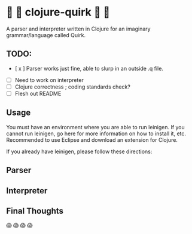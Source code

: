 # :cherry_blossom: :star2: clojure-quirk :star2: :cherry_blossom: 

A parser and interpreter written in Clojure for an imaginary grammar/language called Quirk. 

## TODO:
- [ x ]  Parser works just fine, able to slurp in an outside .q file. 
- [ ] Need to work on interpreter 
- [ ] Clojure correctness ; coding standards check? 
- [ ] Flesh out README 

## Usage

You must have an environment where you are able to run leinigen. If you cannot run leinigen, go here for more information on how to install it, etc. Recommended to use Eclipse and download an extension for Clojure. 

If you already have leinigen, please follow these directions: 


## Parser 

## Interpreter 

## Final Thoughts 
:scream: :scream: :scream: :scream: 